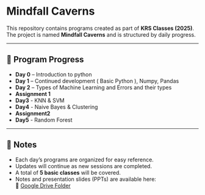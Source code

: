 # Mindfall Caverns  

This repository contains programs created as part of **KRS Classes (2025)**.  
The project is named **Mindfall Caverns** and is structured by daily progress.  

---

## 📅 Program Progress  
- **Day 0** – Introduction to python
- **Day 1** – Continued development ( Basic Python ), Numpy, Pandas
- **Day 2** – Types of Machine Learning and Errors and their types
- **Assignment 1** 
- **Day3** - KNN & SVM
- **Day4** - Naive Bayes & Clustering
- **Assignment2**
- **Day5** - Random Forest

---

## 📌 Notes  
- Each day’s programs are organized for easy reference.  
- Updates will continue as new sessions are completed.  
- A total of **5 basic classes** will be covered.  
- Notes and presentation slides (PPTs) are available here:  
  📂 [Google Drive Folder](https://drive.google.com/drive/folders/1A7euD1smDurDlEmaU1YyJMUMWFQuX2uS?usp=sharing)  
